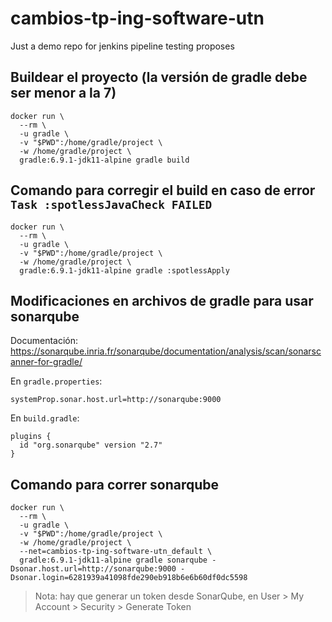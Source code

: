 # cambios-tp-ing-software-utn
Just a demo repo for jenkins pipeline testing proposes


## Buildear el proyecto (la versión de gradle debe ser menor a la 7)
```
docker run \
  --rm \
  -u gradle \
  -v "$PWD":/home/gradle/project \
  -w /home/gradle/project \
  gradle:6.9.1-jdk11-alpine gradle build
```

## Comando para corregir el build en caso de error `Task :spotlessJavaCheck FAILED`
```
docker run \
  --rm \
  -u gradle \
  -v "$PWD":/home/gradle/project \
  -w /home/gradle/project \
  gradle:6.9.1-jdk11-alpine gradle :spotlessApply
```

## Modificaciones en archivos de gradle para usar sonarqube
Documentación: https://sonarqube.inria.fr/sonarqube/documentation/analysis/scan/sonarscanner-for-gradle/

En `gradle.properties`:
```
systemProp.sonar.host.url=http://sonarqube:9000

```

En `build.gradle`:
```
plugins {
  id "org.sonarqube" version "2.7"
}
```

## Comando para correr sonarqube
```
docker run \
  --rm \
  -u gradle \
  -v "$PWD":/home/gradle/project \
  -w /home/gradle/project \
  --net=cambios-tp-ing-software-utn_default \
  gradle:6.9.1-jdk11-alpine gradle sonarqube -Dsonar.host.url=http://sonarqube:9000 -Dsonar.login=6281939a41098fde290eb918b6e6b60df0dc5598
```

> Nota: hay que generar un token desde SonarQube, en User > My Account > Security > Generate Token

